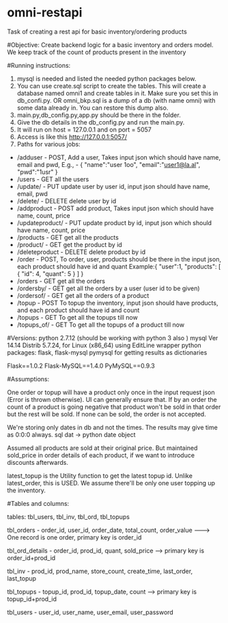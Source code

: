 # omni-restapi
Task of creating a rest api for basic inventory/ordering products


#Objective: 
Create backend logic for a basic inventory and orders model. We keep track of the count of products present in the inventory


#Running instructions:

1. mysql is needed and listed the needed python packages below.
2. You can use create.sql script to create the tables. This will create a database named omni1 and create tables in it. Make sure you set this in db_confi.py. OR
omni_bkp.sql is a dump of a db (with name omni) with some data already in. You can restore this dump also.
3. main.py,db_config.py,app.py should be there in the folder.
4. Give the db details in the db_config.py and run the main.py.
5. It will run on host = 127.0.0.1 and on port = 5057
6. Access is like this http://127.0.0.1:5057/<path>
7. Paths for various jobs:
* /adduser - POST, Add a user, Takes input json which should have name, email and pwd, E.g., - {
	"name":"user 1oo",
	"email":"user1@la.al",
	"pwd":"1usr"
} 
* /users - GET all the users
* /update/<id> - PUT update user by user id, input json should have name, email, pwd
* /delete/<id> - DELETE delete user by id
* /addproduct - POST add product, Takes input json which should have name, count, price
* /updateproduct/<id> - PUT update product by id,  input json which should have name, count, price
* /products - GET  get all the products
* /product/<id> - GET  get the product by id
* /deleteproduct - DELETE delete product by id
* /order - POST, To order, user, products should be there in the input json, each product should have id and quant Example:{
	"user":1,
  "products":
   [ 
	  	{
	        "id": 4,
	        "quant": 5
	    }
    ]
}
* /orders - GET get all the orders
* /ordersby/<id> - GET get all the orders by a user (user id to be given)
* /ordersof/<id> - GET get all the orders of a product
* /topup - POST To topup the inventory, input json should have products, and each product should have id and count
* /topups - GET To get all the topups till now
* /topups_of/<id> - GET To get all the topups of a product till now



#Versions:
python 2.7.12  (should be working with python 3 also )
mysql  Ver 14.14 Distrib 5.7.24, for Linux (x86_64) using  EditLine wrapper
python packages:
flask, flask-mysql
pymysql for getting results as dictionaries

Flask==1.0.2
Flask-MySQL==1.4.0
PyMySQL==0.9.3


#Assumptions:

One order or topup will have a product only once in the input request json (Error is thrown otherwise). UI can generally ensure that.
If by an order the count of a product is going negative that product won't be sold in that order but the rest will be sold. If none can be sold, the order is not accepted.

We're storing only dates in db and not the times. The results may give time as 0:0:0 always. sql dat -> python date object 

Assumed all products are sold at their original price. But maintained sold_price in order details of each product, if we want to introduce discounts afterwards.

latest_topup is the Utility function to get the latest topup id. Unlike latest_order, this is USED. We assume there'll be only one user topping up the inventory.


#Tables and columns:
 
tables: tbl_users, tbl_inv, tbl_ord, tbl_topups

tbl_orders - order_id, user_id, order_date, total_count, order_value   ---> One record is one order, primary key is order_id

tbl_ord_details - order_id, prod_id, quant, sold_price   --> primary key is order_id+prod_id

tbl_inv - prod_id, prod_name, store_count, create_time, last_order, last_topup

tbl_topups - topup_id, prod_id, topup_date, count    --> primary key is topup_id+prod_id

tbl_users - user_id, user_name, user_email, user_password


